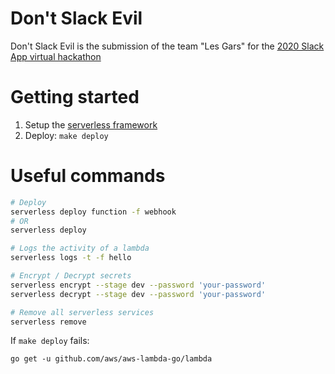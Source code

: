 # Don't Slack Evil

Don't Slack Evil is the submission of the team "Les Gars" for the [2020 Slack App virtual hackathon](https://slackapponlinehackathon.splashthat.com/)

# Getting started

1) Setup the [serverless framework](https://github.com/serverless/serverless)
2) Deploy: `make deploy`

# Useful commands

```bash
# Deploy
serverless deploy function -f webhook
# OR
serverless deploy
```
```bash
# Logs the activity of a lambda
serverless logs -t -f hello 
```
```bash
# Encrypt / Decrypt secrets
serverless encrypt --stage dev --password 'your-password'
serverless decrypt --stage dev --password 'your-password'
```
```bash
# Remove all serverless services
serverless remove
```

If `make deploy` fails:

```golang
go get -u github.com/aws/aws-lambda-go/lambda
```